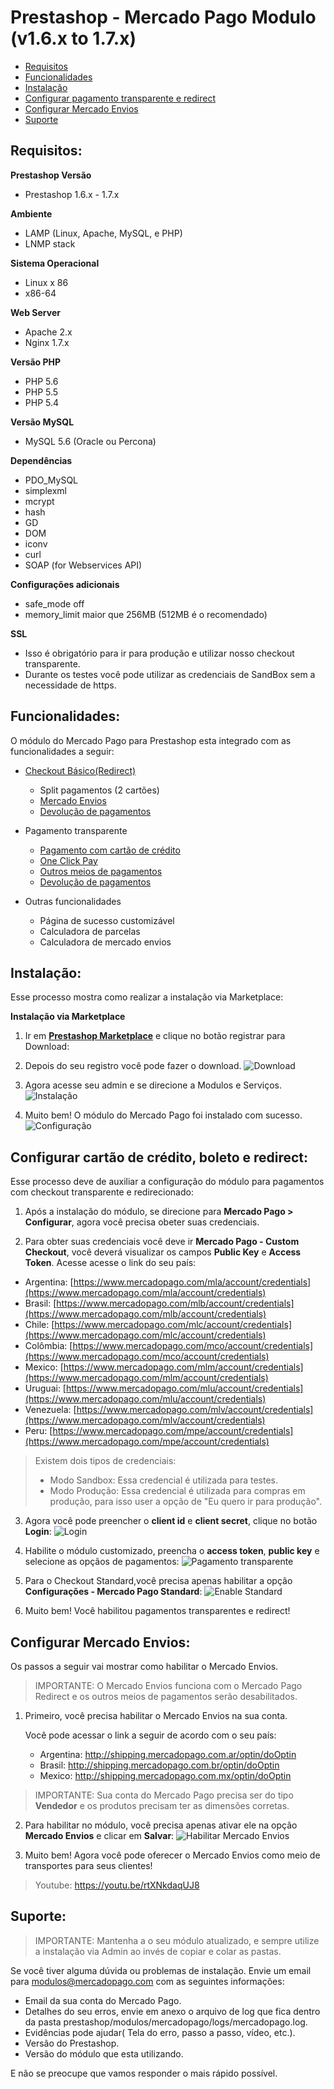 # Prestashop - Mercado Pago Modulo (v1.6.x to 1.7.x)

* [Requisitos](#Requirements)
* [Funcionalidades](#Features)
* [Instalação](#Installation)
* [Configurar pagamento transparente e redirect](#Configure-Credit-Card-and-Ticket-Standard)
* [Configurar Mercado Envios](#Configure-Mercado-Envios)
* [Suporte](#Support)

<a name="Requirements"></a>
## Requisitos: ##

**Prestashop Versão**
* Prestashop 1.6.x - 1.7.x

**Ambiente**
* LAMP (Linux, Apache, MySQL, e PHP)
* LNMP stack

**Sistema Operacional**
* Linux x 86
* x86-64

**Web Server**
* Apache 2.x
* Nginx 1.7.x

**Versão PHP**
* PHP 5.6
* PHP 5.5
* PHP 5.4

**Versão MySQL**
* MySQL 5.6 (Oracle ou Percona)

**Dependências**
* PDO_MySQL
* simplexml
* mcrypt
* hash
* GD
* DOM
* iconv
* curl
* SOAP (for Webservices API)

**Configurações adicionais**
* safe_mode off
* memory_limit maior que 256MB (512MB é o recomendado)

**SSL**
* Isso é obrigatório para ir para produção e utilizar nosso checkout transparente.
* Durante os testes você pode utilizar as credenciais de SandBox sem a necessidade de https.


<a name="Features"></a>
## Funcionalidades: ##

O módulo do Mercado Pago para Prestashop esta integrado com as funcionalidades a seguir:

* [Checkout Básico(Redirect)](https://www.mercadopago.com.br/developers/en/solutions/payments/basic-checkout/receive-payments/)
    * Split pagamentos (2 cartões)
    * [Mercado Envios](https://www.mercadopago.com.br/developers/en/solutions/payments/basic-checkout/receive-payments/)
    * [Devolução de pagamentos](https://www.mercadopago.com.br/developers/en/solutions/payments/basic-checkout/refund-cancel#refund)

* Pagamento transparente
    * [Pagamento com cartão de crédito](https://www.mercadopago.com.br/developers/en/solutions/payments/basic-checkout/receive-payments/)
    * [One Click Pay](https://www.mercadopago.com.br/developers/en/solutions/payments/custom-checkout/one-click-charges/javascript/)
    * [Outros meios de pagamentos](https://www.mercadopago.com.br/developers/en/solutions/payments/custom-checkout/charge-with-other-methods/)
    * [Devolução de pagamentos](https://www.mercadopago.com.br/developers/en/solutions/payments/custom-checkout/refund-cancel#refund)

* Outras funcionalidades
    * Página de sucesso customizável
    * Calculadora de parcelas
    * Calculadora de mercado envios

<a name="Installation"></a>
## Instalação: ##

Esse processo mostra como realizar a instalação via Marketplace:

**Instalação via Marketplace**

1. Ir em **[Prestashop Marketplace](https://addons.prestashop.com/en/payment-card-wallet/23962-mercado-pago.html/)** e clique no botão registrar para Download:
2. Depois do seu registro você pode fazer o download.
![Download](../../images/prestashop-download.gif)

3. Agora acesse seu admin e se direcione a Modulos e Serviços.
![Instalação](../../images/prestashop-installation.gif)

4. Muito bem! O módulo do Mercado Pago foi instalado com sucesso.
![Configuração](../../images/prestashop-installation_success.png)

<a name="Configure-Credit-Card-and-Ticket-Standard"></a>
## Configurar cartão de crédito, boleto e redirect: ##

Esse processo deve de auxiliar a configuração do módulo para pagamentos com checkout transparente e redirecionado:

1. Após a instalação do módulo, se direcione para  **Mercado Pago > Configurar**, agora você precisa obeter suas credenciais.

2. Para obter suas credenciais você deve ir **Mercado Pago - Custom Checkout**, você deverá visualizar os campos **Public Key** e **Access Token**. Acesse acesse o link do seu país:

* Argentina: [https://www.mercadopago.com/mla/account/credentials](https://www.mercadopago.com/mla/account/credentials)
* Brasil: [https://www.mercadopago.com/mlb/account/credentials](https://www.mercadopago.com/mlb/account/credentials)
* Chile: [https://www.mercadopago.com/mlc/account/credentials](https://www.mercadopago.com/mlc/account/credentials)
* Colômbia: [https://www.mercadopago.com/mco/account/credentials](https://www.mercadopago.com/mco/account/credentials)
* Mexico: [https://www.mercadopago.com/mlm/account/credentials](https://www.mercadopago.com/mlm/account/credentials)
* Uruguai: [https://www.mercadopago.com/mlu/account/credentials](https://www.mercadopago.com/mlu/account/credentials)
* Venezuela: [https://www.mercadopago.com/mlv/account/credentials](https://www.mercadopago.com/mlv/account/credentials)
* Peru: [https://www.mercadopago.com/mpe/account/credentials](https://www.mercadopago.com/mpe/account/credentials)

> Existem dois tipos de credenciais:
> * Modo Sandbox: Essa credencial é utilizada para testes.
> * Modo Produção: Essa credencial é utilizada para compras em produção, para isso user a opção de "Eu quero ir para produção".

3. Agora você pode preencher o **client id** e **client secret**, clique no botão **Login**:
![Login](../../images/prestashop-credentials_1.gif)

4. Habilite o módulo customizado, preencha o **access token**, **public key** e selecione as opçãos de pagamentos:
![Pagamento transparente](../../images/prestashop-credentials_2.gif)

5. Para o Checkout Standard,você precisa apenas habilitar a opção **Configurações - Mercado Pago Standard**:
![Enable Standard](../../images/prestashop-standard.gif)

6. Muito bem! Você habilitou pagamentos transparentes e redirect!

<a name="Configure-Mercado-Envios"></a>
## Configurar Mercado Envios: ##

Os passos a seguir vai mostrar como habilitar o Mercado Envios.
> 	IMPORTANTE: O Mercado Envios funciona com o Mercado Pago Redirect e os outros meios de pagamentos serão desabilitados.

1. Primeiro, você precisa habilitar o Mercado Envios na sua conta.

	Você pode acessar o link a seguir de acordo com o seu país:

	* Argentina: http://shipping.mercadopago.com.ar/optin/doOptin
	* Brasil: http://shipping.mercadopago.com.br/optin/doOptin
	* Mexico: http://shipping.mercadopago.com.mx/optin/doOptin

> 	IMPORTANTE: Sua conta do Mercado Pago precisa ser do tipo **Vendedor** e os produtos precisam ter as dimensões corretas.

2. Para habilitar no módulo, você precisa apenas ativar ele na opção **Mercado Envios** e clicar em **Salvar**:
![Habilitar Mercado Envios](../../images/prestashop-mercadoenvios_settings.gif)

3. Muito bem! Agora você pode oferecer o Mercado Envios como meio de transportes para seus clientes!

> 	Youtube:
https://youtu.be/rtXNkdaqUJ8

<a name="Support"></a>
## Suporte: ##

> IMPORTANTE: Mantenha a o seu módulo atualizado, e sempre utilize a instalação via Admin ao invés de copiar e colar as pastas.

Se você tiver alguma dúvida ou problemas de instalação. Envie um email para modulos@mercadopago.com com as seguintes informações:

* Email da sua conta do Mercado Pago.
* Detalhes do seu erros, envie em anexo o arquivo de log que fica dentro da pasta prestashop/modulos/mercadopago/logs/mercadopago.log.
* Evidências pode ajudar( Tela do erro, passo a passo, vídeo, etc.).
* Versão do Prestashop.
* Versão do módulo que esta utilizando.

E não se preocupe que vamos responder o mais rápido possível.
